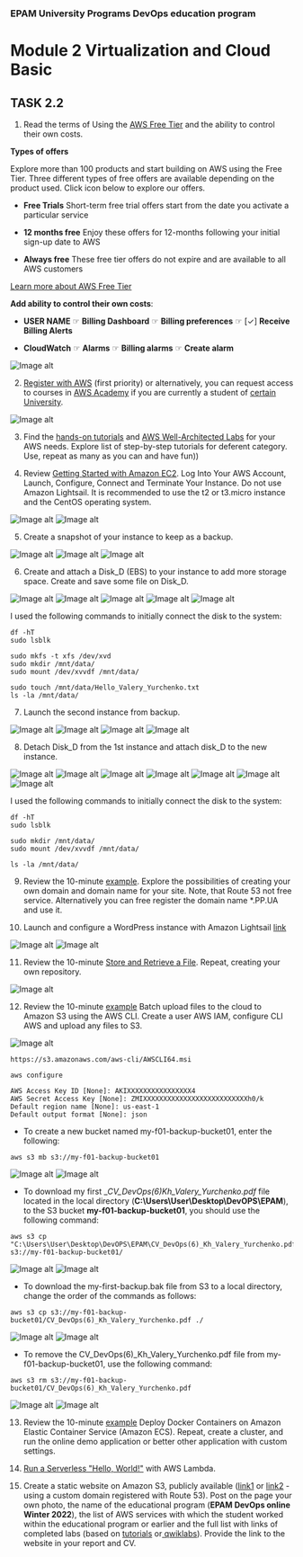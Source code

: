 ### EPAM University Programs DevOps education program

# Module 2 Virtualization and Cloud Basic

## TASK 2.2

1. Read the terms of Using the [AWS Free Tier](https://docs.aws.amazon.com/en_us/awsaccountbilling/latest/aboutv2/billing-free-tier.html) and the ability to control their own costs.

__Types of offers__

Explore more than 100 products and start building on AWS using the Free Tier. Three different types of free offers are available depending on the product used. Click icon below to explore our offers.

+ __Free Trials__ Short-term free trial offers start from the date you activate a particular service

+ __12 months free__ Enjoy these offers for 12-months following your initial sign-up date to AWS

+ __Always free__ These free tier offers do not expire and are available to all AWS customers

[Learn more about AWS Free Tier](https://aws.amazon.com/ru/free/?all-free-tier.sort-by=item.additionalFields.SortRank&all-free-tier.sort-order=asc&awsf.Free%20Tier%20Types=tier%2312monthsfree%7Ctier%23always-free&awsf.Free%20Tier%20Categories=*all&awsm.page-all-free-tier=1)

__Add ability to control their own costs__:
+ __USER NAME__ ☞ __Billing Dashboard__  ☞ __Billing preferences__ ☞  [✓] __Receive Billing Alerts__

+ __CloudWatch__ ☞ __Alarms__ ☞ __Billing alarms__ ☞ __Create alarm__

![Image alt](img/task_2-2_Item_1_chrome_xsbevaCVNv.gif)

2. [Register with AWS](https://portal.aws.amazon.com/billing/signup?redirect_url=https%3A%2F%2Faws.amazon.com%2Fregistration-confirmation#/start) (first priority) or alternatively, you can request access to courses in [AWS Academy](https://aws.amazon.com/ru/training/awsacademy/member-list/) if you are currently a student of [certain University](https://aws.amazon.com/ru/training/awsacademy/member-list/).

![Image alt](img/task_2-2_Item_2_completed.png)

3. Find the [hands-on tutorials](https://aws.amazon.com/ru/getting-started/hands-on/?awsf.getting-started-category=category%23compute&awsf.getting-started-content-type=content-type%23hands-on&?e=gs2020&p=gsrc&awsf.getting-started-level=*all) and [AWS Well-Architected Labs](https://www.wellarchitectedlabs.com/) for your AWS needs. Explore list of step-by-step tutorials for deferent category. Use, repeat as many as you can and have fun))

4. Review [Getting Started with Amazon EC2](https://aws.amazon.com/ru/ec2/getting-started/?nc1=h_ls). Log Into Your AWS Account, Launch, Configure, Connect and Terminate Your Instance. Do not use Amazon Lightsail. It is recommended to use the t2 or t3.micro instance and the CentOS operating system.

![Image alt](img/task_2-2_Item_4_1completed.png)
![Image alt](img/task_2-2_Item_4_2completed.png)

5. Create a snapshot of your instance to keep as a backup.

![Image alt](img/task_2-2_Item_5_1completed.png)
![Image alt](img/task_2-2_Item_5_2completed.png)
![Image alt](img/task_2-2_Item_5_3completed.png)

6. Create and attach a Disk_D (EBS) to your instance to add more storage space. Create and save some file on Disk_D.

![Image alt](img/task_2-2_Item_6_1completed.png)
![Image alt](img/task_2-2_Item_6_2completed.png)
![Image alt](img/task_2-2_Item_6_3completed.png)
![Image alt](img/task_2-2_Item_6_4completed.png)
![Image alt](img/task_2-2_Item_6_5completed.png)

I used the following commands to initially connect the disk to the system:
```
df -hT
sudo lsblk

sudo mkfs -t xfs /dev/xvd
sudo mkdir /mnt/data/
sudo mount /dev/xvvdf /mnt/data/

sudo touch /mnt/data/Hello_Valery_Yurchenko.txt
ls -la /mnt/data/
```

7. Launch the second instance from backup.

![Image alt](img/task_2-2_Item_7_1_completed.png)
![Image alt](img/task_2-2_Item_7_2_completed.png)
![Image alt](img/task_2-2_Item_7_3_completed.png)
![Image alt](img/task_2-2_Item_7_4_completed.png)

8. Detach Disk_D from the 1st instance and attach disk_D to the new instance.

![Image alt](img/task_2-2_Item_8_1_completed.png)
![Image alt](img/task_2-2_Item_8_2_completed.png)
![Image alt](img/task_2-2_Item_8_3_completed.png)
![Image alt](img/task_2-2_Item_8_4_completed.png)
![Image alt](img/task_2-2_Item_8_5_completed.png)
![Image alt](img/task_2-2_Item_8_6_completed.png)
![Image alt](img/task_2-2_Item_8_7_completed.png)

I used the following commands to initially connect the disk to the system:
```
df -hT
sudo lsblk

sudo mkdir /mnt/data/
sudo mount /dev/xvvdf /mnt/data/

ls -la /mnt/data/
```

9. Review the 10-minute [example](https://aws.amazon.com/ru/getting-started/hands-on/get-a-domain/?nc1=h_ls). Explore the possibilities of creating your own domain and domain name for your site. Note, that Route 53 not free service. Alternatively you can free register the domain name *.PP.UA and use it.

10. Launch and configure a WordPress instance with Amazon Lightsail [link](https://aws.amazon.com/ru/getting-started/hands-on/launch-a-wordpress-website/?trk=gs_card)

![Image alt](img/task_2-2_Item_10_1_completed.gif)
![Image alt](img/task_2-2_Item_10_2_completed.gif)

11. Review the 10-minute [Store and Retrieve a File](https://aws.amazon.com/ru/getting-started/hands-on/backup-files-to-amazon-s3/). Repeat, creating your own repository.

![Image alt](img/task_2-2_Item_11_1_completed.gif)

12. Review the 10-minute [example](https://aws.amazon.com/ru/getting-started/hands-on/backup-to-s3-cli/?nc1=h_ls) Batch upload files to the cloud to Amazon S3 using the AWS CLI. Create a user AWS IAM, configure CLI AWS and upload any files to S3.

![Image alt](img/task_2-2_Item_12_1_completed.png)

```
https://s3.amazonaws.com/aws-cli/AWSCLI64.msi

aws configure

AWS Access Key ID [None]: AKIXXXXXXXXXXXXXXXX4
AWS Secret Access Key [None]: ZMIXXXXXXXXXXXXXXXXXXXXXXXXXXh0/k
Default region name [None]: us-east-1
Default output format [None]: json
```
+ To create a new bucket named my-f01-backup-bucket01, enter the following:

```
aws s3 mb s3://my-f01-backup-bucket01
```

![Image alt](img/task_2-2_Item_12_2_completed.png)
![Image alt](img/task_2-2_Item_12_3_completed.png)

+ To download my first __CV_DevOps(6)_Kh_Valery_Yurchenko.pdf__ file located in the local directory (__C:\Users\User\Desktop\DevOPS\EPAM__),
to the S3 bucket __my-f01-backup-bucket01__, you should use the following command:

```
aws s3 cp "C:\Users\User\Desktop\DevOPS\EPAM\CV_DevOps(6)_Kh_Valery_Yurchenko.pdf" s3://my-f01-backup-bucket01/
```
![Image alt](img/task_2-2_Item_12_4_completed.png)
![Image alt](img/task_2-2_Item_12_5_completed.png)

+ To download the my-first-backup.bak file from S3 to a local directory, change the order of the commands as follows:

```
aws s3 cp s3://my-f01-backup-bucket01/CV_DevOps(6)_Kh_Valery_Yurchenko.pdf ./
```
![Image alt](img/task_2-2_Item_12_6_completed.png)
![Image alt](img/task_2-2_Item_12_7_completed.png)

+ To remove the CV_DevOps(6)_Kh_Valery_Yurchenko.pdf file from my-f01-backup-bucket01, use the following command:

```
aws s3 rm s3://my-f01-backup-bucket01/CV_DevOps(6)_Kh_Valery_Yurchenko.pdf
```

![Image alt](img/task_2-2_Item_12_8_completed.png)
![Image alt](img/task_2-2_Item_12_9_completed.png)

13. Review the 10-minute [example](https://docs.aws.amazon.com/AmazonECS/latest/userguide/docker-basics.html) Deploy Docker Containers on Amazon Elastic Container Service (Amazon ECS). Repeat, create a cluster, and run the online demo application or better other application with custom settings.

14. [Run a Serverless "Hello, World!"](https://aws.amazon.com/ru/getting-started/hands-on/run-serverless-code/?nc1=h_ls) with AWS Lambda.

15. Create a static website on Amazon S3, publicly available ([link1](https://docs.aws.amazon.com/AmazonS3/latest/dev/HostingWebsiteOnS3Setup.html) or [link2](https://docs.aws.amazon.com/AmazonS3/latest/userguide/website-hosting-custom-domain-walkthrough.html) - using a custom domain registered with Route 53). Post on the page your own photo, the name of the educational program (__EPAM DevOps online Winter 2022__), the list of AWS services with which the student worked within the educational program or earlier and the full list with links of completed labs (based on [tutorials](https://aws.amazon.com/ru/getting-started/hands-on/?awsf.getting-started-content-type=content-type%23hands-on&?e=gs2020&p=gsrc&awsf.getting-started-category=*all&awsf.getting-started-level=*all) or[ qwiklabs](https://amazon.qwiklabs.com/)). Provide the link to the website in your report and СV.
